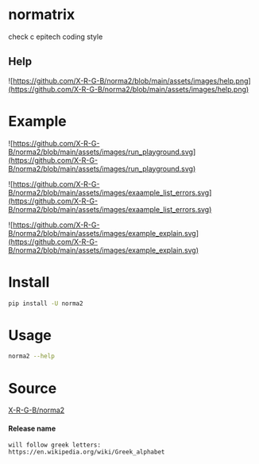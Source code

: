 # normatrix

check c epitech coding style

## Help

![https://github.com/X-R-G-B/norma2/blob/main/assets/images/help.png](https://github.com/X-R-G-B/norma2/blob/main/assets/images/help.png)

# Example

![https://github.com/X-R-G-B/norma2/blob/main/assets/images/run_playground.svg](https://github.com/X-R-G-B/norma2/blob/main/assets/images/run_playground.svg)

![https://github.com/X-R-G-B/norma2/blob/main/assets/images/exaample_list_errors.svg](https://github.com/X-R-G-B/norma2/blob/main/assets/images/exaample_list_errors.svg)

![https://github.com/X-R-G-B/norma2/blob/main/assets/images/example_explain.svg](https://github.com/X-R-G-B/norma2/blob/main/assets/images/example_explain.svg)

# Install

```bash
pip install -U norma2
```

# Usage

```bash
norma2 --help
```

# Source

[X-R-G-B/norma2](https://github.com/X-R-G-B/norma2)



#### Release name
```
will follow greek letters: https://en.wikipedia.org/wiki/Greek_alphabet
```
